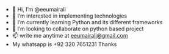 - 👋 Hi, I’m @eeumairali
- 👀 I’m interested in implementing technologies
- 🌱 I’m currently learning Python and its different frameworks
- 💞️ I’m looking to collaborate on python based project
- 📫 write me anytime at eeumairali@gmail.com 
- My whatsapp is +92 320 7651231
Thanks 
<!---
drumairali/drumairali is a ✨ special ✨ repository because its `README.md` (this file) appears on your GitHub profile.
You can click the Preview link to take a look at your changes.
--->
